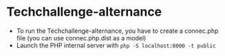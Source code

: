 # Techchallenge-alternance

- To run the Techchallenge-alternance, you have to create a connec.php file 
(you can use connec.php.dist as a model)
- Launch the PHP internal server with `php -S localhost:8000 -t public`
